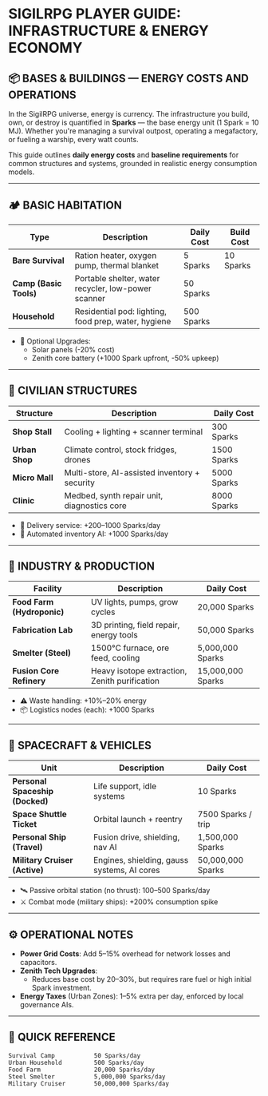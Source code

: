 # SIGILRPG PLAYER GUIDE: INFRASTRUCTURE & ENERGY ECONOMY

## 📦 BASES & BUILDINGS — ENERGY COSTS AND OPERATIONS

In the SigilRPG universe, energy is currency. The infrastructure you build, own, or destroy is quantified in **Sparks** — the base energy unit (1 Spark = 10 MJ). Whether you're managing a survival outpost, operating a megafactory, or fueling a warship, every watt counts.

This guide outlines **daily energy costs** and **baseline requirements** for common structures and systems, grounded in realistic energy consumption models.

---

## 🏕️ BASIC HABITATION

| Type               | Description                                         | Daily Cost | Build  Cost |
|--------------------|-----------------------------------------------------|------------|-------------|
| **Bare Survival**   | Ration heater, oxygen pump, thermal blanket         | 5 Sparks   | 10 Sparks |
| **Camp (Basic Tools)** | Portable shelter, water recycler, low-power scanner | 50 Sparks  |
| **Household**       | Residential pod: lighting, food prep, water, hygiene | 500 Sparks |

- 🔧 Optional Upgrades:  
  - Solar panels (-20% cost)  
  - Zenith core battery (+1000 Spark upfront, -50% upkeep)

---

## 🛒 CIVILIAN STRUCTURES

| Structure     | Description                                   | Daily Cost |
|---------------|-----------------------------------------------|------------|
| **Shop Stall**  | Cooling + lighting + scanner terminal         | 300 Sparks |
| **Urban Shop**  | Climate control, stock fridges, drones        | 1500 Sparks |
| **Micro Mall**  | Multi-store, AI-assisted inventory + security | 5000 Sparks |
| **Clinic**      | Medbed, synth repair unit, diagnostics core   | 8000 Sparks |

- 🚚 Delivery service: +200–1000 Sparks/day  
- 🧠 Automated inventory AI: +1000 Sparks/day

---

## 🌾 INDUSTRY & PRODUCTION

| Facility         | Description                                        | Daily Cost       |
|------------------|----------------------------------------------------|------------------|
| **Food Farm (Hydroponic)** | UV lights, pumps, grow cycles                      | 20,000 Sparks     |
| **Fabrication Lab**  | 3D printing, field repair, energy tools             | 50,000 Sparks     |
| **Smelter (Steel)**  | 1500°C furnace, ore feed, cooling                    | 5,000,000 Sparks  |
| **Fusion Core Refinery** | Heavy isotope extraction, Zenith purification     | 15,000,000 Sparks |

- ⚠️ Waste handling: +10%–20% energy  
- 📦 Logistics nodes (each): +1000 Sparks

---

## 🚀 SPACECRAFT & VEHICLES

| Unit                    | Description                                  | Daily Cost           |
|-------------------------|----------------------------------------------|----------------------|
| **Personal Spaceship (Docked)** | Life support, idle systems                  | 10 Sparks            |
| **Space Shuttle Ticket**       | Orbital launch + reentry                    | 7500 Sparks / trip   |
| **Personal Ship (Travel)**     | Fusion drive, shielding, nav AI             | 1,500,000 Sparks     |
| **Military Cruiser (Active)**  | Engines, shielding, gauss systems, AI cores | 50,000,000 Sparks    |

- 🛰️ Passive orbital station (no thrust): 100–500 Sparks/day  
- ⚔️ Combat mode (military ships): +200% consumption spike

---

## ⚙️ OPERATIONAL NOTES

- **Power Grid Costs**: Add 5–15% overhead for network losses and capacitors.
- **Zenith Tech Upgrades**:
  - Reduces base cost by 20–30%, but requires rare fuel or high initial Spark investment.
- **Energy Taxes** (Urban Zones): 1–5% extra per day, enforced by local governance AIs.

---

## 📏 QUICK REFERENCE

```plaintext
Survival Camp           50 Sparks/day
Urban Household         500 Sparks/day
Food Farm               20,000 Sparks/day
Steel Smelter           5,000,000 Sparks/day
Military Cruiser        50,000,000 Sparks/day
